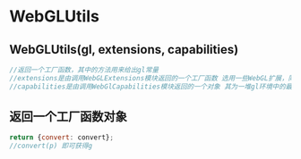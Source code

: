 # WebGLUtils

## WebGLUtils(gl, extensions, capabilities)

```js
//返回一个工厂函数，其中的方法用来给出gl常量
//extensions是由调用WebGLExtensions模块返回的一个工厂函数 选用一些WebGL扩展，同时用于检查是否支持各种 WebGL 扩展。
//capabilities是由调用WebGlCapabilities模块返回的一个对象 其为一堆gl环境中的最大值
```

## 返回一个工厂函数对象

```js
return {convert: convert};
//convert(p) 即可获得g
```

